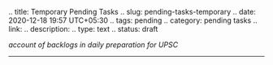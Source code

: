 
.. title: Temporary Pending Tasks
.. slug: pending-tasks-temporary
.. date: 2020-12-18 19:57 UTC+05:30
.. tags: pending
.. category: pending tasks
.. link: 
.. description: 
.. type: text
.. status: draft

*account of backlogs in daily preparation for UPSC*
<!-- TEASER_END -->

---